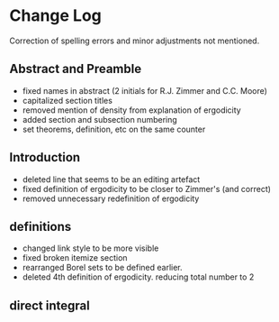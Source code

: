 # Change Log

Correction of spelling errors and minor adjustments not mentioned.

## Abstract and Preamble

- fixed names in abstract (2 initials for R.J. Zimmer and C.C. Moore)
- capitalized section titles
- removed mention of density from explanation of ergodicity
- added section and subsection numbering
- set theorems, definition, etc on the same counter

## Introduction

- deleted line that seems to be an editing artefact
- fixed definition of ergodicity to be closer to Zimmer's (and correct)
- removed unnecessary redefinition of ergodicity

## definitions

- changed link style to be more visible
- fixed broken itemize section
- rearranged Borel sets to be defined earlier.
- deleted 4th definition of ergodicity. reducing total number to 2

## direct integral
